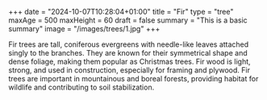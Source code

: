 +++
date = "2024-10-07T10:28:04+01:00"
title = "Fir"
type = "tree"
maxAge = 500
maxHeight = 60
draft = false
summary = "This is a basic summary" 
image = "/images/trees/1.jpg"
+++

Fir trees are tall, coniferous evergreens with needle-like leaves attached singly to the branches. They are known for their symmetrical shape and dense foliage, making them popular as Christmas trees. Fir wood is light, strong, and used in construction, especially for framing and plywood. Fir trees are important in mountainous and boreal forests, providing habitat for wildlife and contributing to soil stabilization.
